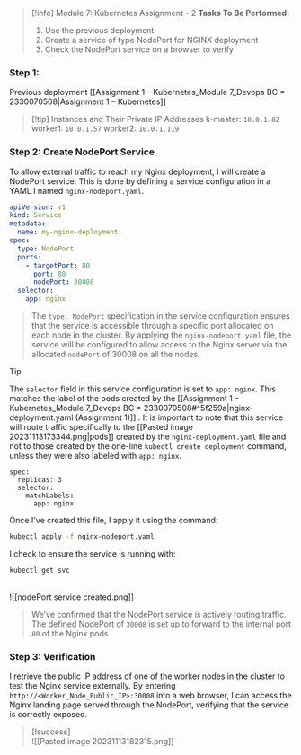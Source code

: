 > [!info] Module 7: Kubernetes Assignment - 2
> **Tasks To Be Performed:** 
> 1. Use the previous deployment 
> 2. Create a service of type NodePort for NGINX deployment 
> 3. Check the NodePort service on a browser to verify


### Step 1:
Previous deployment [[Assignment 1 – Kubernetes_Module 7_Devops BC = 2330070508|Assignment 1 – Kubernetes]]
> [!tip] Instances and Their Private IP Addresses
> k-master: `10.0.1.82`
> worker1: `10.0.1.57`
> worker2: `10.0.1.119`
> 
### Step 2: Create NodePort Service
To allow external traffic to reach my Nginx deployment, I will create a NodePort service. This is done by defining a service configuration in a YAML I named `nginx-nodeport.yaml`.

```yaml
apiVersion: v1
kind: Service
metadata:
  name: my-nginx-deployment
spec:
  type: NodePort
  ports:
    - targetPort: 80
      port: 80
      nodePort: 30008
  selector:
    app: nginx
```
> The `type: NodePort` specification in the service configuration ensures that the service is accessible through a specific port allocated on each node in the cluster. By applying the `nginx-nodeport.yaml` file, the service will be configured to allow access to the Nginx server via the allocated `nodePort` of 30008 on all the nodes.
> 


> [!tip]
> The `selector` field in this service configuration is set to `app: nginx`. This matches the label of the pods created by the [[Assignment 1 – Kubernetes_Module 7_Devops BC = 2330070508#^5f259a|nginx-deployment.yaml (Assignment 1)]] . It is important to note that this service will route traffic specifically to the [[Pasted image 20231113173344.png|pods]] created by the `nginx-deployment.yaml` file and not to those created by the one-line `kubectl create deployment` command, unless they were also labeled with `app: nginx`.
>
> ```
> spec:
>   replicas: 3
>   selector:
>     matchLabels:
>       app: nginx
> ```



Once I've created this file, I apply it using the command:
```bash
kubectl apply -f nginx-nodeport.yaml
```

I check to ensure the service is running with:
```bash
kubectl get svc
```

<br>![[nodePort service created.png]]
> We've confirmed that the NodePort service is actively routing traffic. The defined NodePort of `30008` is set up to forward to the internal port `80` of the Nginx pods


### Step 3: Verification

I retrieve the public IP address of one of the worker nodes in the cluster to test the Nginx service externally. By entering `http://<Worker_Node_Public_IP>:30008` into a web browser, I can access the Nginx landing page served through the NodePort, verifying that the service is correctly exposed.

> [!success]
> <br>![[Pasted image 20231113182315.png]]